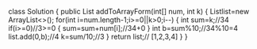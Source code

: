 class Solution {
    public List<Integer> addToArrayForm(int[] num, int k) {
        List<Integer>list=new ArrayList<>();
        for(int i=num.length-1;i>=0||k>0;i--)
        {
            int sum=k;//34
            if(i>=0)//3>=0
            {
                sum=sum+num[i];//34+0
            }
            int b=sum%10;//34%10=4
            list.add(0,b);//4
            k=sum/10;//3
        }
        return list;// [1,2,3,4]
    }
}
